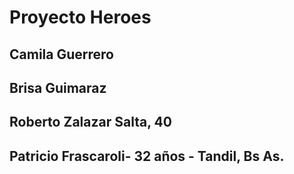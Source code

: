 # Proyecto Heroes 

## Camila Guerrero
## Brisa Guimaraz
## Roberto Zalazar Salta, 40 
## Patricio Frascaroli- 32 años - Tandil, Bs As.

